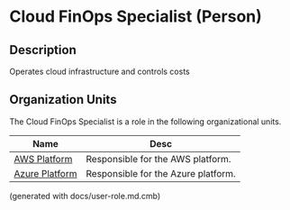 # Cloud FinOps Specialist (Person)

## Description
Operates cloud infrastructure and controls costs

## Organization Units
The Cloud FinOps Specialist is a role in the following organizational units.

| Name | Desc |
|---|---|
| [AWS Platform](../../mybank/it-management/aws-unit.md) | Responsible for the AWS platform. |
| [Azure Platform](../../mybank/it-management/azure-unit.md) | Responsible for the Azure platform. |


(generated with docs/user-role.md.cmb)
